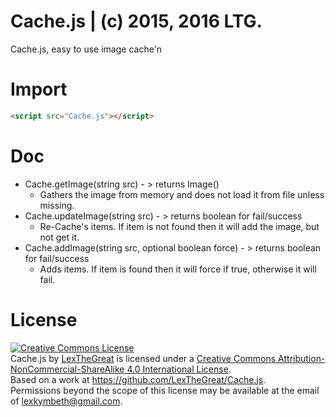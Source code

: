 # Cache.js | (c) 2015, 2016 LTG.
Cache.js, easy to use image cache'n

# Import
```html
<script src="Cache.js"></script>
```

# Doc
* Cache.getImage(string src) - > returns Image()
  * Gathers the image from memory and does not load it from file unless missing.
* Cache.updateImage(string src) - > returns boolean for fail/success
  * Re-Cache's items. If item is not found then it will add the image, but not get it.
* Cache.addImage(string src, optional boolean force) - > returns boolean for fail/success
  * Adds items. If item is found then it will force if true, otherwise it will fail. 

# License
<a rel="license" href="http://creativecommons.org/licenses/by-nc-sa/4.0/"><img alt="Creative Commons License" style="border-width:0" src="https://i.creativecommons.org/l/by-nc-sa/4.0/88x31.png" /></a><br /><span xmlns:dct="http://purl.org/dc/terms/" property="dct:title">Cache.js</span> by <a xmlns:cc="http://creativecommons.org/ns#" href="https://github.com/LexTheGreat" property="cc:attributionName" rel="cc:attributionURL">LexTheGreat</a> is licensed under a <a rel="license" href="http://creativecommons.org/licenses/by-nc-sa/4.0/">Creative Commons Attribution-NonCommercial-ShareAlike 4.0 International License</a>.<br />Based on a work at <a xmlns:dct="http://purl.org/dc/terms/" href="https://github.com/LexTheGreat/Cache.js" rel="dct:source">https://github.com/LexTheGreat/Cache.js</a>.<br />Permissions beyond the scope of this license may be available at the email of <a xmlns:cc="http://creativecommons.org/ns#" href="lexkymbeth@gmail.com" rel="cc:morePermissions">lexkymbeth@gmail.com</a>.
